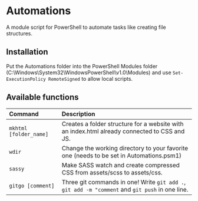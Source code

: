 # Automations
A module script for PowerShell to automate tasks like creating file structures.

## Installation
Put the Automations folder into the PowerShell Modules folder (C:\Windows\System32\WindowsPowerShell\v1.0\Modules\) and use `Set-ExecutionPolicy RemoteSigned` to allow local scripts.

## Available functions
| Command | Description |
| :--- | :--- |
| `mkhtml [folder_name]` | Creates a folder structure for a website with an index.html already connected to CSS and JS. |
| `wdir` | Change the working directory to your favorite one (needs to be set in Automations.psm1) |
| `sassy` | Make SASS watch and create compressed CSS from assets/scss to assets/css.
| `gitgo [comment]` | Three git commands in one! Write `git add .`, `git add -m "comment` and `git push` in one line.